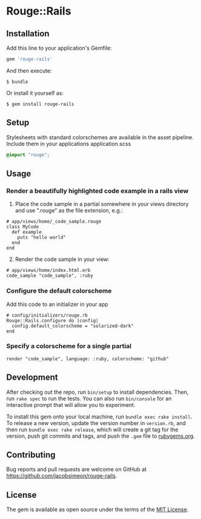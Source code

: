 # Rouge::Rails

## Installation

Add this line to your application's Gemfile:

```ruby
gem 'rouge-rails'
```

And then execute:

    $ bundle

Or install it yourself as:

    $ gem install rouge-rails

## Setup

Stylesheets with standard colorschemes are available in the asset pipeline.
Include them in your applications application.scss

```scss
@import "rouge";
```

## Usage

### Render a beautifully highlighted code example in a rails view

1. Place the code sample in a partial somewhere in your views directory and use
".rouge" as the file extension, e.g.:

```
# app/views/home/_code_sample.rouge
class MyCode
  def example
    puts "hello world"
  end
end
```

2. Render the code sample in your view:
```erb
# app/views/home/index.html.erb
code_sample "code_sample", :ruby
```

### Configure the default colorscheme

Add this code to an initializer in your app
```
# config/initializers/rouge.rb
Rouge::Rails.configure do |config|
  config.default_colorscheme = "solarized-dark"
end
```

### Specify a colorscheme for a single partial

```erb
render "code_sample", language: :ruby, colorscheme: "github"
```

## Development

After checking out the repo, run `bin/setup` to install dependencies. Then, run
`rake spec` to run the tests. You can also run `bin/console` for an interactive
prompt that will allow you to experiment.

To install this gem onto your local machine, run `bundle exec rake install`. To
release a new version, update the version number in `version.rb`, and then run
`bundle exec rake release`, which will create a git tag for the version, push
git commits and tags, and push the `.gem` file to
[rubygems.org](https://rubygems.org).

## Contributing

Bug reports and pull requests are welcome on GitHub at
https://github.com/jacobsimeon/rouge-rails.


## License

The gem is available as open source under the terms of the [MIT
License](http://opensource.org/licenses/MIT).

